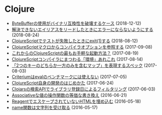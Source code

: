 # Clojure

- [ByteBufferの使用がバイナリ互換性を破壊するケース](bytebuffer-breaks-binary-compatibility.md) (2018-12-12)
- [解決できないエイリアスをリードしたときにエラーにならないようにする](customizing-reader-alias-resolution.md) (2018-08-24)
- [ClojureScriptでテストが失敗したときにexit(1)する](exit-with-nonzero-when-cljs-test-failed.md) (2018-08-12)
- [ClojureScriptマクロからコンパイラオプションを参照する](how-to-reference-compiler-options-from-cljs-macros.md) (2017-09-08)
- [これからのClojureScriptの最もお手軽な起動方法？](easiest-way-to-start-up-cljs-in-the-future.md) (2017-08-19)
- [ClojureScriptコンパイラにまつわる「環境」あれこれ](various-enviroments-in-clojurescript-compiler.md) (2017-08-14)
- [「2つのキーのどちらか一方のみを含むマップ」を表現するスペック](specing-maps-with-exclusive-keys.md) (2017-08-03)
- [Criteriumはevalのベンチマークには使えない](criterium-cannot-be-used-for-benchmarking-eval.md) (2017-07-05)
- [ClojureScript自身の開発のはじめかた](getting-started-with-clojurescript-development.md) (2017-06-24)
- [Clojarsの検索APIでライブラリ登録日によるフィルタリング](clojars-query-for-search-by-created-date.md) (2017-06-03)
- [Associativeな値の操作関数の等価な書き換え](transformations-between-combinations-of-associative-fns.md) (2016-06-21)
- [ReagentでエスケープされていないHTMLを埋め込む](embed-unescaped-html-into-reagent-dom.md) (2016-05-18)
- [name関数は文字列を受け取る](name-function-can-accept-strings.md) (2016-05-17)
